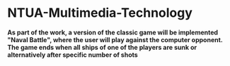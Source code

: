 # NTUA-Multimedia-Technology

<b>As part of the work, a version of the classic game will be implemented
"Naval Battle", where the user will play against the computer opponent. The game
ends when all ships of one of the players are sunk or alternatively after
specific number of shots </b>
